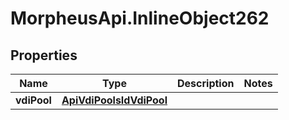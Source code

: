 # MorpheusApi.InlineObject262

## Properties

Name | Type | Description | Notes
------------ | ------------- | ------------- | -------------
**vdiPool** | [**ApiVdiPoolsIdVdiPool**](ApiVdiPoolsIdVdiPool.md) |  | 


